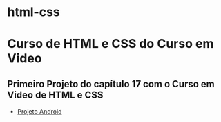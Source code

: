 # html-css
 <h1>Curso de HTML e CSS do Curso em Video</h1>

<h2> Primeiro Projeto do capítulo 17 com o Curso em Video de HTML e CSS</h2>

<ul>
<li> <a href="https://ruthsantanasilva.github.io/html-css/desafios/desafio10/android.html">Projeto Android</a></li>
</ul>
